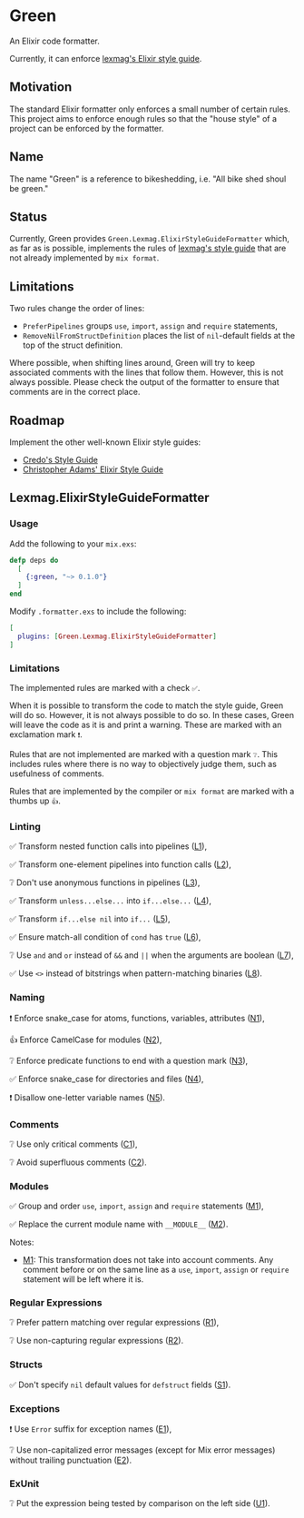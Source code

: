 # Green

An Elixir code formatter.

Currently, it can enforce [lexmag's Elixir style guide][lexmag].

[lexmag]: https://github.com/lexmag/elixir-style-guide

## Motivation

The standard Elixir formatter only enforces a small number of certain rules.
This project aims to enforce enough rules so that the "house style" of a project
can be enforced by the formatter.

## Name

The name "Green" is a reference to bikeshedding, i.e. "All bike shed shoul
be green."

## Status

Currently, Green provides `Green.Lexmag.ElixirStyleGuideFormatter` which,
as far as is possible, implements the rules of [lexmag's style guide][lexmag]
that are not already implemented by `mix format`.

## Limitations

Two rules change the order of lines:

* `PreferPipelines` groups `use`, `import`, `assign` and `require` statements,
* `RemoveNilFromStructDefinition` places the list of `nil`-default fields
  at the top of the struct definition.

Where possible, when shifting lines around, Green will try to keep
associated comments with the lines that follow them. However, this is not
always possible. Please check the output of the formatter to ensure that
comments are in the correct place.

## Roadmap

Implement the other well-known Elixir style guides:

* [Credo's Style Guide](https://github.com/rrrene/elixir-style-guide#readme)
* [Christopher Adams' Elixir Style Guide](https://github.com/christopheradams/elixir_style_guide)

## Lexmag.ElixirStyleGuideFormatter

### Usage

Add the following to your `mix.exs`:

```elixir
defp deps do
  [
    {:green, "~> 0.1.0"}
  ]
end
```

Modify `.formatter.exs` to include the following:

```elixir
[
  plugins: [Green.Lexmag.ElixirStyleGuideFormatter]
]
```

### Limitations

The implemented rules are marked with a check `✅`.

When it is possible to transform the code to match the style guide, Green will
do so. However, it is not always possible to do so. In these cases, Green will
leave the code as it is and print a warning. These are marked with an
exclamation mark `❗`.

Rules that are not implemented are marked with a question mark `❔`. This
includes rules where there is no way to objectively judge them, such as
usefulness of comments.

Rules that are implemented by the compiler or `mix format` are marked with
a thumbs up `👍`.

### Linting

✅  Transform nested function calls into pipelines ([L1]),

✅ Transform one-element pipelines into function calls ([L2]),

❔ Don't use anonymous functions in pipelines ([L3]),

✅ Transform `unless...else...` into `if...else...` ([L4]),

✅ Transform `if...else nil` into `if...` ([L5]),

✅ Ensure match-all condition of `cond` has `true` ([L6]),

❔ Use `and` and `or` instead of `&&` and `||` when the arguments are boolean ([L7]),

✅ Use `<>` instead of bitstrings when pattern-matching binaries ([L8]).

[L1]: https://github.com/lexmag/elixir-style-guide#pipeline-operator
[L2]: https://github.com/lexmag/elixir-style-guide#needless-pipeline
[L3]: https://github.com/lexmag/elixir-style-guide#anonymous-pipeline
[L4]: https://github.com/lexmag/elixir-style-guide#no-else-with-unless
[L5]: https://github.com/lexmag/elixir-style-guide#no-nil-else
[L6]: https://github.com/lexmag/elixir-style-guide#true-in-cond
[L7]: https://github.com/lexmag/elixir-style-guide#boolean-operators
[L8]: https://github.com/lexmag/elixir-style-guide#patterns-matching-binaries

### Naming

❗ Enforce snake_case for atoms, functions, variables, attributes ([N1]),

👍 Enforce CamelCase for modules ([N2]),

❔ Enforce predicate functions to end with a question mark ([N3]),

✅ Enforce snake_case for directories and files ([N4]),

❗ Disallow one-letter variable names ([N5]).

[N1]: https://github.com/lexmag/elixir-style-guide#snake-case-atoms-funs-vars-attrs
[N2]: https://github.com/lexmag/elixir-style-guide#camelcase-modules
[N3]: https://github.com/lexmag/elixir-style-guide#predicate-funs-name
[N4]: https://github.com/lexmag/elixir-style-guide#snake-case-dirs-files
[N5]: https://github.com/lexmag/elixir-style-guide#one-letter-var

### Comments

❔ Use only critical comments ([C1]),

❔ Avoid superfluous comments ([C2]).

[C1]: https://github.com/lexmag/elixir-style-guide#critical-comments
[C2]: https://github.com/lexmag/elixir-style-guide#no-superfluous-comments

### Modules

✅ Group and order `use`, `import`, `assign` and `require` statements ([M1]),

✅ Replace the current module name with `__MODULE__` ([M2]).

Notes:

* [M1][M1]:
  This transformation does not take into account comments. Any comment before
  or on the same line as a `use`, `import`, `assign` or `require` statement
  will be left where it is.

[M1]: https://github.com/lexmag/elixir-style-guide#module-layout
[M2]: https://github.com/lexmag/elixir-style-guide#current-module-reference

### Regular Expressions

❔ Prefer pattern matching over regular expressions ([R1]),

❔ Use non-capturing regular expressions ([R2]).

[R1]: https://github.com/lexmag/elixir-style-guide#pattern-matching-over-regexp
[R2]: https://github.com/lexmag/elixir-style-guide#non-capturing-regexp

### Structs

✅ Don't specify `nil` default values for `defstruct` fields ([S1]).

[S1]: https://github.com/lexmag/elixir-style-guide#defstruct-fields-default

### Exceptions

❗ Use `Error` suffix for exception names ([E1]),

❔ Use non-capitalized error messages (except for Mix error messages) without trailing punctuation ([E2]).

[E1]: https://github.com/lexmag/elixir-style-guide#exception-naming
[E2]: https://github.com/lexmag/elixir-style-guide#exception-message

### ExUnit

❔ Put the expression being tested by comparison on the left side ([U1]).

[U1]: https://github.com/lexmag/elixir-style-guide#exunit-assertion-side
